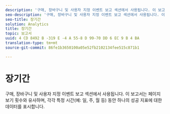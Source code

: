 ```yaml
---
description: '구매, 장바구니 및 사용자 지정 이벤트 보고 섹션에서 사용됩니다. 이 보고서는 페이지 보기 횟수와 유사하며, 각각 특정 시간(예: 일, 주, 월 등) 동안 하나의 성공 지표에 대한 데이터를 표시합니다.'
seo-description: '구매, 장바구니 및 사용자 지정 이벤트 보고 섹션에서 사용됩니다. 이 보고서는 페이지 보기 횟수와 유사하며, 각각 특정 시간(예: 일, 주, 월 등) 동안 하나의 성공 지표에 대한 데이터를 표시합니다.'
seo-title: 장기간
solution: Analytics
title: 장기간
topic: 보고서
uuid: 4 CD 8492 B -319 E -4 A 55-8 D 99-70 DD 6 EC 9 B 4 BA
translation-type: tm+mt
source-git-commit: 86fe1b3650100a05e52fb2102134fee515c871b1

---
```



# 장기간

구매, 장바구니 및 사용자 지정 이벤트 보고 섹션에서 사용됩니다. 이 보고서는 페이지 보기 횟수와 유사하며, 각각 특정 시간(예: 일, 주, 월 등) 동안 하나의 성공 지표에 대한 데이터를 표시합니다.

